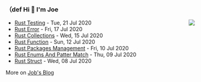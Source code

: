 ### （def Hi 👋 I'm Joe

<img align="right" src="https://github-readme-stats.vercel.app/api?username=holicc&show_icons=true&icon_color=805AD5&text_color=718096&bg_color=ffffff&hide_title=true" />

* [Rust Testing](https://holicc.github.io/2020/07/rust-testing/) - Tue, 21 Jul 2020 
* [Rust Error](https://holicc.github.io/2020/07/rust-error/) - Fri, 17 Jul 2020 
* [Rust Collections](https://holicc.github.io/2020/07/rust-collections/) - Wed, 15 Jul 2020 
* [Rust Function](https://holicc.github.io/2020/07/rocketmq-overstock/) - Sun, 12 Jul 2020 
* [Rust Packages Management](https://holicc.github.io/2020/07/rust-packages-management/) - Fri, 10 Jul 2020 
* [Rust Enums And Patter Match](https://holicc.github.io/2020/07/rust-enums-and-patter-match/) - Thu, 09 Jul 2020 
* [Rust Struct](https://holicc.github.io/2020/07/rust-struct/) - Wed, 08 Jul 2020 

More on [Job's Blog](https://holicc.github.io/)